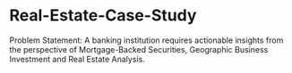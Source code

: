 # Real-Estate-Case-Study
Problem Statement:  A banking institution requires actionable insights from the perspective of Mortgage-Backed Securities, Geographic Business Investment and Real Estate Analysis. 
